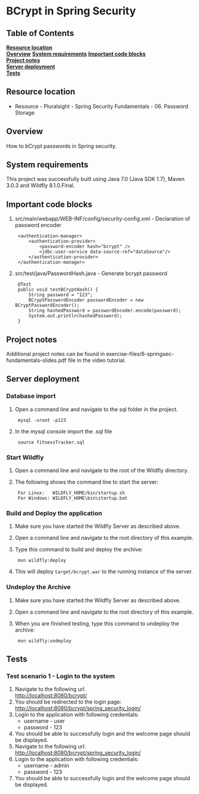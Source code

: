 # BCrypt in Spring Security

## Table of Contents
**[Resource location](#resource-location)**  
**[Overview](#overview)**
**[System requirements](#system-requirements)**
**[Important code blocks](#important-code-blocks)**  
**[Project notes](#project-notes)**  
**[Server deployment](#server-deployment)**  
**[Tests](#tests)**  

## Resource location
* Resource - Pluralsight - Spring Security Fundamentals - 06. Password Storage

## Overview
How to bCrypt passwords in Spring security.

## System requirements
This project was successfully built using Java 7.0 (Java SDK 1.7), Maven 3.0.3 and Wildfly 8.1.0.Final.

## Important code blocks

1. src/main/webapp/WEB-INF/config/security-config.xml - Declaration of password encoder

		<authentication-manager>
			<authentication-provider> 
				<password-encoder hash="bcrypt" />
				<jdbc-user-service data-source-ref="dataSource"/>
			</authentication-provider>		
		</authentication-manager>

2. src/test/java/PasswordHash.java - Generate bcrypt password

		@Test
		public void testBCryptHash() {
			String password = "123";
			BCryptPasswordEncoder passwordEncoder = new BCryptPasswordEncoder();
			String hashedPassword = passwordEncoder.encode(password);
			System.out.println(hashedPassword);
		}

## Project notes

Additional project notes can be found in exercise-files/6-springsec-fundamentals-slides.pdf file in the video tutorial.

## Server deployment

### Database import

1. Open a command line and navigate to the sql folder in the project.
		
		mysql -uroot -p123

2. In the mysql console import the .sql file
		
		source fitnessTracker.sql

### Start Wildfly
1. Open a command line and navigate to the root of the Wildfly directory.
2. The following shows the command line to start the server:

        For Linux:   WILDFLY_HOME/bin/startup.sh
        For Windows: WILDFLY_HOME\bin\startup.bat

### Build and Deploy the application
1. Make sure you have started the Wildfly Server as described above.
2. Open a command line and navigate to the root directory of this example.
3. Type this command to build and deploy the archive:

        mvn wildfly:deploy  

4. This will deploy `target/bcrypt.war` to the running instance of the server.

### Undeploy the Archive
1. Make sure you have started the Wildfly Server as described above.
2. Open a command line and navigate to the root directory of this example.
3. When you are finished testing, type this command to undeploy the archive:

        mvn wildfly:undeploy

## Tests

### Test scenario 1 - Login to the system

1. Navigate to the following url.       
<http://localhost:8080/bcrypt/>
2. You should be redirected to the login page:
<http://localhost:8080/bcrypt/spring_security_login/>
3. Login to the application with following credentials:
	* username - user
	* password - 123
4. You should be able to successfully login and the welcome page should be displayed.
5. Navigate to the following url.       
<http://localhost:8080/bcrypt/spring_security_login/>
3. Login to the application with following credentials:
	* username - admin
	* password - 123
4. You should be able to successfully login and the welcome page should be displayed.